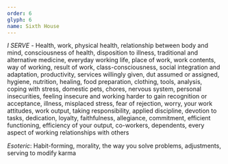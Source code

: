 ```yaml
---
order: 6
glyph: 6
name: Sixth House
---
```


_I SERVE_ - Health, work, physical health, relationship between body and mind, consciousness of health, disposition 
to illness, traditional and alternative medicine, everyday working life, place of work, work contents, way of 
working, result of work, class-consciousness, social integration and adaptation, productivity, services willingly 
given, dut assumed or assigned, hygiene, nutrition, healing, food preparation, clothing, tools, analysis, coping with 
stress, domestic pets, chores, nervous system, personal insecurities, feeling insecure and working harder to gain 
recognition or acceptance, illness, misplaced stress, fear of rejection, worry, your work attitudes, work output, 
taking responsibility, applied discipline, devotion to tasks, dedication, loyalty, faithfulness, allegiance, 
commitment, efficient functioning, efficiency of your output, co-workers, dependents, every aspect of working 
relationships with others

_Esoteric_: Habit-forming, morality, the way you solve problems, adjustments, serving to modify karma